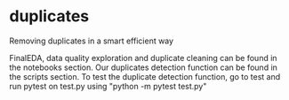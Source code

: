 # duplicates
Removing duplicates in a smart efficient way

FinalEDA, data quality exploration and duplicate cleaning can be found in the notebooks section.
Our duplicates detection function can be found in the scripts section.
To test the duplicate detection function, go to test and run pytest on test.py using "python -m pytest test.py"
